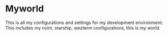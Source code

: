 # Myworld

This is all my configurations and settings for my development environment. This includes
my nvim, starship, wezterm configurations, this is my world.
